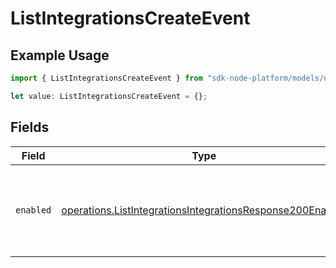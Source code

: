 # ListIntegrationsCreateEvent

## Example Usage

```typescript
import { ListIntegrationsCreateEvent } from "sdk-node-platform/models/operations";

let value: ListIntegrationsCreateEvent = {};
```

## Fields

| Field                                                                                                                                  | Type                                                                                                                                   | Required                                                                                                                               | Description                                                                                                                            |
| -------------------------------------------------------------------------------------------------------------------------------------- | -------------------------------------------------------------------------------------------------------------------------------------- | -------------------------------------------------------------------------------------------------------------------------------------- | -------------------------------------------------------------------------------------------------------------------------------------- |
| `enabled`                                                                                                                              | [operations.ListIntegrationsIntegrationsResponse200Enabled](../../models/operations/listintegrationsintegrationsresponse200enabled.md) | :heavy_minus_sign:                                                                                                                     | If always, the integration will subscribe to create events.                                                                            |